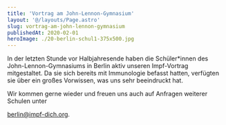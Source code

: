 ```yaml
---
title: 'Vortrag am John-Lennon-Gymnasium'
layout: '@/layouts/Page.astro'
slug: vortrag-am-john-lennon-gymnasium
publishedAt: 2020-02-01
heroImage: ./20-berlin-schul1-375x500.jpg
---
```


In der letzten Stunde vor Halbjahresende haben die Schüler\*innen des John-Lennon-Gymnasiums in Berlin aktiv unseren Impf-Vortrag mitgestaltet. Da sie sich bereits mit Immunologie befasst hatten, verfügten sie über ein großes Vorwissen, was uns sehr beeindruckt hat. 

Wir kommen gerne wieder und freuen uns auch auf Anfragen weiterer Schulen unter 

berlin@impf-dich.org.